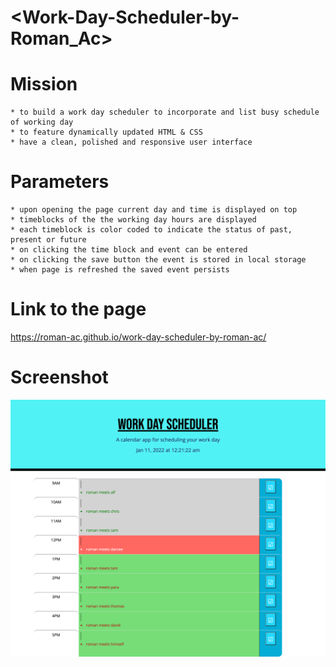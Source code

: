 # <Work-Day-Scheduler-by-Roman_Ac>


# Mission
    * to build a work day scheduler to incorporate and list busy schedule of working day
    * to feature dynamically updated HTML & CSS
    * have a clean, polished and responsive user interface


# Parameters
    
    * upon opening the page current day and time is displayed on top
    * timeblocks of the the working day hours are displayed
    * each timeblock is color coded to indicate the status of past, present or future
    * on clicking the time block and event can be entered
    * on clicking the save button the event is stored in local storage
    * when page is refreshed the saved event persists


# Link to the page

https://roman-ac.github.io/work-day-scheduler-by-roman-ac/

# Screenshot

   ![screenshot](./assets/images/screenshot.png) 
